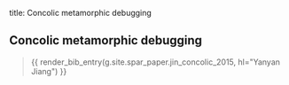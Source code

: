 title: Concolic metamorphic debugging

## Concolic metamorphic debugging

> {{ render_bib_entry(g.site.spar_paper.jin_concolic_2015, hl="Yanyan Jiang") }}
